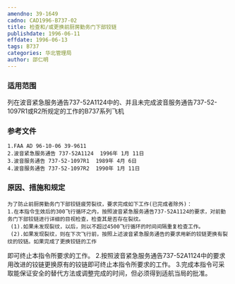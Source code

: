 ```yaml
---
amendno: 39-1649
cadno: CAD1996-B737-02
title: 检查和/或更换前厨房勤务门下部铰链
publishdate: 1996-06-11
effdate: 1996-06-13
tags: B737
categories: 华北管理局
author: 邵仁明
---
```


### 适用范围 
列在波音紧急服务通告737-52A1124中的、并且未完成波音服务通告737-52-1097R1或R2所规定的工作的B737系列飞机

<!--more-->
### 参考文件
    1.FAA AD 96-10-06 39-9611 
    2.波音紧急服务通告 737-52A1124  1996年 1月 11日
    3.波音服务通告 737-52-1097R1  1989年 4月 6日
    4.波音服务通告 737-52-1097R2  1990年 1月 11日

### 原因、措施和规定 
    为了防止前厨房勤务门下部铰链疲劳裂纹，要求完成如下工作(已完成者除外)： 
    1.在本指令生效后的300飞行循环之内，按照波音紧急服务通告737-52A1124的要求，对前勤务门下部铰链进行详细的目视检查，检查其是否存在裂纹。 
     (1).如果未发现裂纹，以后，则以不超过4500飞行循环的时间间隔重复检查工作。 
     (2).如果发现裂纹，则在下次飞行前，按照上述波音紧急服务通告的要求用新的铰链更换有裂纹的铰链。如果完成了更换铰链的工作

  
即可终止本指令所要求的工作。 
    2.按照波音紧急服务通告737-52A1124中的要求用改进的铰链更换原有的铰链即可终止本指令所要求的工作。 
    3.完成本指令可采取能保证安全的替代方法或调整完成的时间，但必须得到适航当局的批准。

